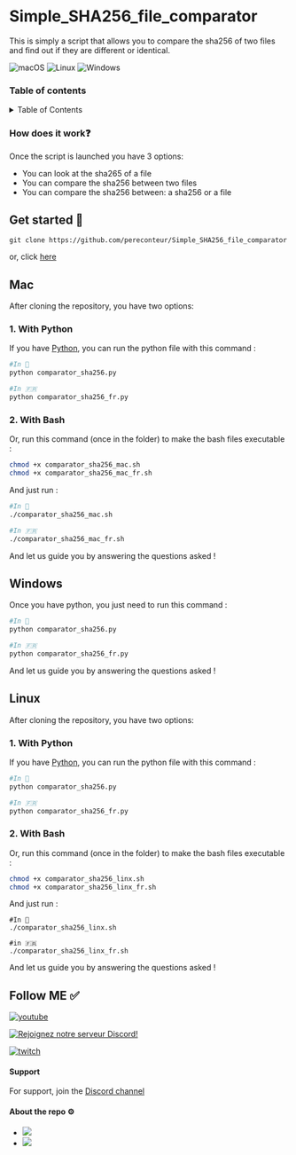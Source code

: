 # Simple_SHA256_file_comparator
This is simply a script that allows you to compare the sha256 of two files and find out if they are different or identical.

![macOS](https://img.shields.io/badge/-macOS-%23999999?style=flat-square&logo=macos&logoColor=white) 
![Linux](https://img.shields.io/badge/-Linux-%23FCC624?style=flat-square&logo=linux&logoColor=white)
![Windows](https://img.shields.io/badge/-Windows-%230078D6?style=flat-square&logo=windows&logoColor=white)

### Table of contents

<details>
  <summary>Table of Contents</summary>
  <ol>
    <li>
      <a href="#how-does-it-work-">How does it work❓</a>
    </li>
    <li>
      <a href="#get-started-">Get started 🚀</a>
      <ul>
        <li><a href="#mac">Mac</a></li>
        <li><a href="#windows">Windows</a></li>
        <li><a href="#linux">Linux</a></li>
      </ul>
    </li>
    <li><a href="#follow-me-">Follow ME ✅</a></li>
    <li><a href="#support">Support</a></li>
    <li><a href="#about-the-repo-">About the repo ⚙️</a></li>
  </ol>
</details>

### How does it work❓

Once the script is launched you have 3 options: 

- You can look at the sha265 of a file
- You can compare the sha256 between two files
- You can compare the sha256 between: a sha256 or a file

## Get started 🚀

```
git clone https://github.com/pereconteur/Simple_SHA256_file_comparator
```

or, click [here](https://github.com/pereconteur/Simple_SHA256_file_comparator/archive/refs/heads/main.zip)

## Mac

After cloning the repository, you have two options:

### 1. With Python

If you have [Python](https://www.python.org/downloads/release/python-31011/), you can run the python file with this command : 

```bash
#In 🏴󠁧󠁢󠁥󠁮󠁧󠁿
python comparator_sha256.py

#In 🇫🇷
python comparator_sha256_fr.py
```

### 2. With Bash

Or, run this command (once in the folder) to make the bash files executable :

```bash
chmod +x comparator_sha256_mac.sh
chmod +x comparator_sha256_mac_fr.sh
```

And just run : 

```bash
#In 🏴󠁧󠁢󠁥󠁮󠁧󠁿
./comparator_sha256_mac.sh

#In 🇫🇷
./comparator_sha256_mac_fr.sh
```

And let us guide you by answering the questions asked !

## Windows

Once you have python, you just need to run this command :  

```bash
#In 🏴󠁧󠁢󠁥󠁮󠁧󠁿
python comparator_sha256.py

#In 🇫🇷
python comparator_sha256_fr.py
```

And let us guide you by answering the questions asked !

## Linux

After cloning the repository, you have two options:

### 1. With Python

If you have [Python](https://doc.ubuntu-fr.org/python#installation), you can run the python file with this command : 

```bash
#In 🏴󠁧󠁢󠁥󠁮󠁧󠁿
python comparator_sha256.py

#In 🇫🇷
python comparator_sha256_fr.py
```

### 2. With Bash

Or, run this command (once in the folder) to make the bash files executable :

```bash
chmod +x comparator_sha256_linx.sh
chmod +x comparator_sha256_linx_fr.sh
```

And just run : 

```
#In 🏴󠁧󠁢󠁥󠁮󠁧󠁿
./comparator_sha256_linx.sh

#in 🇫🇷
./comparator_sha256_linx_fr.sh
```

And let us guide you by answering the questions asked ! 


## Follow ME ✅

[![youtube](https://img.shields.io/youtube/channel/subscribers/UC5XJLz-Gnv8_T61wMXu-K-A?label=PereConteur&style=social)](https://www.youtube.com/channel/UC5XJLz-Gnv8_T61wMXu-K-A)

[![Rejoignez notre serveur Discord!](https://img.shields.io/badge/Discord-Join%20our%20server-blue?style=for-the-badge&logo=discord)](https://discord.gg/xY63gyVfaR)


[![twitch](https://img.shields.io/twitch/status/pereconteur?label=PereConteur&style=social)](https://www.twitch.tv/pereconteur)

#### Support

For support, join the [Discord channel](https://discord.gg/xY63gyVfaR)

#### About the repo ⚙️

 - ![](https://img.shields.io/github/repo-size/pereconteur/Simple_SHA256_file_comparator)
 - ![](https://img.shields.io/github/last-commit/pereconteur/Simple_SHA256_file_comparator)
